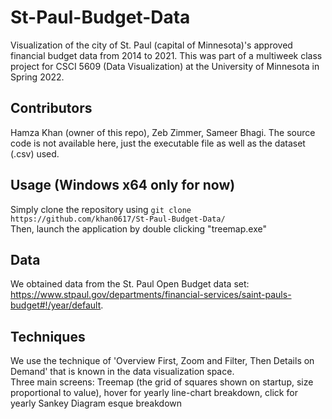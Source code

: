 # St-Paul-Budget-Data
Visualization of the city of St. Paul (capital of Minnesota)'s approved financial budget data from 2014 to 2021. This was part of a multiweek class project for CSCI 5609 (Data Visualization) at the University of Minnesota in Spring 2022. <br/>

## Contributors
Hamza Khan (owner of this repo), Zeb Zimmer, Sameer Bhagi. The source code is not available here, just the executable file as well as the dataset (.csv) used.

## Usage (Windows x64 only for now)
Simply clone the repository using ```git clone https://github.com/khan0617/St-Paul-Budget-Data/``` <br/>
Then, launch the application by double clicking "treemap.exe" </br>

## Data
We obtained data from the St. Paul Open Budget data set: https://www.stpaul.gov/departments/financial-services/saint-pauls-budget#!/year/default. <br/>

## Techniques
We use the technique of 'Overview First, Zoom and Filter, Then Details on Demand' that is known in the data visualization space. <br/>
Three main screens: Treemap (the grid of squares shown on startup, size proportional to value), hover for yearly line-chart breakdown, click for yearly Sankey Diagram esque breakdown




